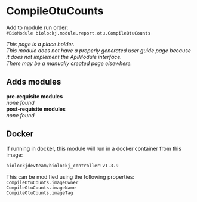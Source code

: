 # CompileOtuCounts
Add to module run order:                    
`#BioModule biolockj.module.report.otu.CompileOtuCounts`

*This page is a place holder.*                   
*This module does not have a properly generated user guide page because it does not implement the ApiModule interface.*                   
*There may be a manually created page elsewhere.*

## Adds modules 
**pre-requisite modules**                    
*none found*                   
**post-requisite modules**                    
*none found*                   

## Docker 
If running in docker, this module will run in a docker container from this image:<br>
```
biolockjdevteam/biolockj_controller:v1.3.9
```
This can be modified using the following properties:<br>
`CompileOtuCounts.imageOwner`<br>
`CompileOtuCounts.imageName`<br>
`CompileOtuCounts.imageTag`<br>

